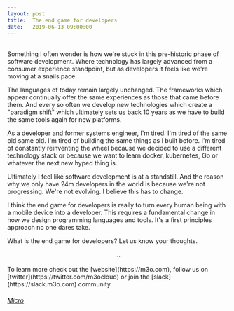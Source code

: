 ```yaml
---
layout:	post
title:	The end game for developers
date:	2019-06-13 09:00:00
---
```

<br>
Something I often wonder is how we're stuck in this pre-historic phase of software development. Where technology has largely advanced from a consumer experience standpoint, but as developers it feels like we're moving at a snails pace.

The languages of today remain largely unchanged. The frameworks which appear continually offer the same experiences as those that came before them. And every so often we develop new technologies which create a "paradigm shift" which ultimately sets us back 10 years as we have to build the same tools again for new platforms.

As a developer and former systems engineer, I'm tired. I'm tired of the same old same old. I'm tired of building the same things as I built before. I'm tired of constantly reinventing the wheel because we decided to use a different technology stack or because we want to learn docker, kubernetes, Go or whatever the next new hyped thing is.

Ultimately I feel like software development is at a standstill. And the reason why we only have 24m developers in the world is because we're not progressing. We're not evolving. I believe this has to change.

I think the end game for developers is really to turn every human being with a mobile device into a developer. This requires a fundamental change in how we design programming languages and tools. It's a first principles approach no one dares take.

What is the end game for developers? Let us know your thoughts.

<center>...</center>
<br>
To learn more check out the [website](https://m3o.com), follow us on [twitter](https://twitter.com/m3ocloud) or 
join the [slack](https://slack.m3o.com) community.

<h6><a href="https://github.com/micro/micro"><i class="fab fa-github fa-2x"></i> Micro</a></h6>
